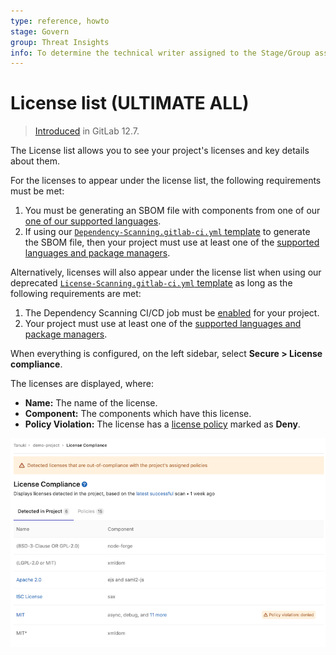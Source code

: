```yaml
---
type: reference, howto
stage: Govern
group: Threat Insights
info: To determine the technical writer assigned to the Stage/Group associated with this page, see https://about.gitlab.com/handbook/product/ux/technical-writing/#assignments
---
```


# License list **(ULTIMATE ALL)**

> [Introduced](https://gitlab.com/gitlab-org/gitlab/-/issues/13582) in GitLab 12.7.

The License list allows you to see your project's licenses and key
details about them.

For the licenses to appear under the license list, the following
requirements must be met:

1. You must be generating an SBOM file with components from one of our [one of our supported languages](license_scanning_of_cyclonedx_files/index.md#supported-languages-and-package-managers).
1. If using our [`Dependency-Scanning.gitlab-ci.yml` template](https://gitlab.com/gitlab-org/gitlab/-/blob/master/lib/gitlab/ci/templates/Jobs/License-Scanning.gitlab-ci.yml) to generate the SBOM file, then your project must use at least one of the [supported languages and package managers](license_scanning_of_cyclonedx_files/index.md#supported-languages-and-package-managers).

Alternatively, licenses will also appear under the license list when using our deprecated [`License-Scanning.gitlab-ci.yml` template](https://gitlab.com/gitlab-org/gitlab/-/blob/master/lib/gitlab/ci/templates/Jobs/License-Scanning.gitlab-ci.yml) as long as the following requirements are met:

1. The Dependency Scanning CI/CD job must be [enabled](license_scanning_of_cyclonedx_files/index.md#enable-license-scanning) for your project.
1. Your project must use at least one of the
   [supported languages and package managers](license_scanning_of_cyclonedx_files/index.md#supported-languages-and-package-managers).

When everything is configured, on the left sidebar, select **Secure > License compliance**.

The licenses are displayed, where:

- **Name:** The name of the license.
- **Component:** The components which have this license.
- **Policy Violation:** The license has a [license policy](license_approval_policies.md) marked as **Deny**.

![License List](img/license_list_v13_0.png)
